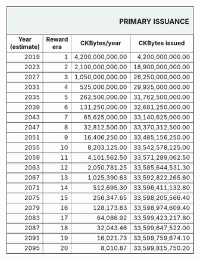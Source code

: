  <table border="1" align="center"> 
    <tr bgcolor="edf2f2">
        <td colspan="6"; width="34%" align="center"><b><H3>PRIMARY ISSUANCE</H3></b></td>
      </tr>
    <tr align="center">
        <td><b>Year (estimate)</b></td>
        <td><b>Reward era</b></td>
        <td><b>CKBytes/year</b></td>
        <td><b>CKBytes issued</b></td>
        <td><b>Percentage issued (%)</b></td>
        <td><b>Inflation rate (%)</b></td>
    </tr>
    <tr align="right">
        <td>2019</td>
        <td>1</td>
        <td>4,200,000,000.00</td>
        <td>4,200,000,000.00</td>
        <td>12.5</td>
        <td>12.500000000000</td>
    </tr>
    <tr align="right">
        <td>2023</td>
        <td>2</td>
        <td>2,100,000,000.00</td>
        <td>18,900,000,000.00</td>
        <td>56.25</td>
        <td>3.765060240964</td>
    </tr>
    <tr align="right">
        <td>2027</td>
        <td>3</td>
        <td>1,050,000,000.00</td>
        <td>26,250,000,000.00</td>
        <td>78.125</td>
        <td>1.509661835749</td>
    </tr>
    <tr align="right">
        <td>2031</td>
        <td>4</td>
        <td>525,000,000.00</td>
        <td>29,925,000,000.00</td>
        <td>89.0625</td>
        <td>0.663481953291</td>
    </tr>
    <tr align="right">
        <td>2035</td>
        <td>5</td>
        <td>262,500,000.00</td>
        <td>31,762,500,000.00</td>
        <td>94.53125</td>
        <td>0.303103782735</td>
    </tr>
    <tr align="right">
        <td>2039</td>
        <td>6</td>
        <td>131,250,000.00</td>
        <td>32,681,250,000.00</td>
        <td>97.265625</td>
        <td>0.141083521445</td>
    </tr>
    <tr align="right">
        <td>2043</td>
        <td>7</td>
        <td>65,625,000.00</td>
        <td>33,140,625,000.00</td>
        <td>98.6328125</td>
        <td>0.066334111654</td>
    </tr>
    <tr align="right">
        <td>2047</td>
        <td>8</td>
        <td>32,812,500.00</td>
        <td>33,370,312,500.00</td>
        <td>99.31640625</td>
        <td>0.031378652475</td>
    </tr>
    <tr align="right">
        <td>2051</td>
        <td>9</td>
        <td>16,406,250.00</td>
        <td>33,485,156,250.00</td>
        <td>99.65820313</td>
        <td>0.014904373539</td>
    </tr>
    <tr align="right">
        <td>2055</td>
        <td>10</td>
        <td>8,203,125.00</td>
        <td>33,542,578,125.00</td>
        <td>99.82910156</td>
        <td>0.007101143000</td>
    </tr>
    <tr align="right">
        <td>2059</td>
        <td>11</td>
        <td>4,101,562.50</td>
        <td>33,571,289,062.50</td>
        <td>99.91455078</td>
        <td>0.003391762088</td>
    </tr>
    <tr align="right">
        <td>2063</td>
        <td>12</td>
        <td>2,050,781.25</td>
        <td>33,585,644,531.30</td>
        <td>99.95727539</td>
        <td>0.001623486261</td>
    </tr>
    <tr align="right">
        <td>2067</td>
        <td>13</td>
        <td>1,025,390.63</td>
        <td>33,592,822,265.60</td>
        <td>99.9786377</td>
        <td>0.000778558135</td>
    </tr>
    <tr align="right">
        <td>2071</td>
        <td>14</td>
        <td>512,695.30</td>
        <td>33,596,411,132.80</td>
        <td>99.98931885</td>
        <td>0.000374001116</td>
    </tr>
    <tr align="right">
        <td>2075</td>
        <td>15</td>
        <td>256,347.65</td>
        <td>33,598,205,566.40</td>
        <td>99.99465942</td>
        <td>0.000179941143</td>
    </tr>
    <tr align="right">
        <td>2079</td>
        <td>16</td>
        <td>128,173.83</td>
        <td>33,598,974,609.40</td>
        <td>99.99694824</td>
        <td>0.000086698343</td>
    </tr>
    <tr align="right">
        <td>2083</td>
        <td>17</td>
        <td>64,086.92</td>
        <td>33,599,423,217.80</td>
        <td>99.99828339</td>
        <td>0.000041828000</td>
    </tr>
    <tr align="right">
        <td>2087</td>
        <td>18</td>
        <td>32,043.46</td>
        <td>33,599,647,522.00</td>
        <td>99.99895096</td>
        <td>0.000020205015</td>
    </tr>
    <tr align="right">
        <td>2091</td>
        <td>19</td>
        <td>16,021.73</td>
        <td>33,599,759,674.10</td>
        <td>99.99928474</td>
        <td>0.000009771269</td>
    </tr>
    <tr align="right">
        <td>2095</td>
        <td>20</td>
        <td>8,010.87</td>
        <td>33,599,815,750.20</td>
        <td>99.99945164</td>
        <td>0.000004730536</td>
    </tr>
    </tr>
</table>

